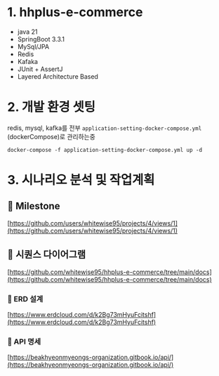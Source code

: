# 1. hhplus-e-commerce

- java 21
- SpringBoot 3.3.1
- MySql/JPA
- Redis
- Kafaka
- JUnit + AssertJ
- Layered Architecture Based




# 2. 개발 환경 셋팅
redis, mysql, kafka를 전부 `application-setting-docker-compose.yml` (dockerCompose)로 관리하는중

```
docker-compose -f application-setting-docker-compose.yml up -d
```




# 3. 시나리오 분석 및 작업계획
## 📕 Milestone
[https://github.com/users/whitewise95/projects/4/views/1](https://github.com/users/whitewise95/projects/4/views/1)

## 📕 시퀀스 다이어그램  
[https://github.com/whitewise95/hhplus-e-commerce/tree/main/docs](https://github.com/whitewise95/hhplus-e-commerce/tree/main/docs)  

### 📕 ERD 설계
[https://www.erdcloud.com/d/k2Bg73mHyuFcitshf](https://www.erdcloud.com/d/k2Bg73mHyuFcitshf)

### 📕 API 명세
[https://beakhyeonmyeongs-organization.gitbook.io/api/](https://beakhyeonmyeongs-organization.gitbook.io/api/)
